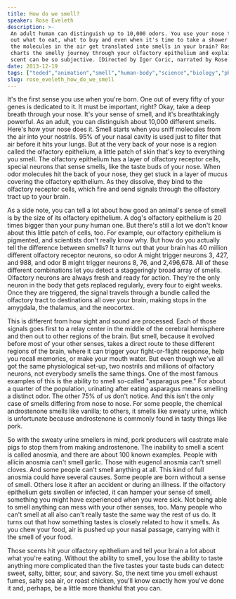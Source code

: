 ```yaml
---
title: How do we smell?
speaker: Rose Eveleth
description: >-
 An adult human can distinguish up to 10,000 odors. You use your nose to figure
 out what to eat, what to buy and even when it's time to take a shower. But how do
 the molecules in the air get translated into smells in your brain? Rose Eveleth
 charts the smelly journey through your olfactory epithelium and explains why
 scent can be so subjective. [Directed by Igor Coric, narrated by Rose Eveleth].
date: 2013-12-19
tags: ["teded","animation","smell","human-body","science","biology","physiology"]
slug: rose_eveleth_how_do_we_smell
---
```


It's the first sense you use when you're born. One out of every fifty of your genes is
dedicated to it. It must be important, right? Okay, take a deep breath through your nose.
It's your sense of smell, and it's breathtakingly powerful. As an adult, you can
distinguish about 10,000 different smells. Here's how your nose does it. Smell starts when
you sniff molecules from the air into your nostrils. 95% of your nasal cavity is used just
to filter that air before it hits your lungs. But at the very back of your nose is a
region called the olfactory epithelium, a little patch of skin that's key to everything
you smell. The olfactory epithelium has a layer of olfactory receptor cells, special
neurons that sense smells, like the taste buds of your nose. When odor molecules hit the
back of your nose, they get stuck in a layer of mucus covering the olfactory epithelium.
As they dissolve, they bind to the olfactory receptor cells, which fire and send signals
through the olfactory tract up to your brain.

As a side note, you can tell a lot about how good an animal's sense of smell is by the
size of its olfactory epithelium. A dog's olfactory epithelium is 20 times bigger than
your puny human one. But there's still a lot we don't know about this little patch of
cells, too. For example, our olfactory epithelium is pigmented, and scientists don't
really know why. But how do you actually tell the difference between smells? It turns out
that your brain has 40 million different olfactory receptor neurons, so odor A might
trigger neurons 3, 427, and 988, and odor B might trigger neurons 8, 76, and 2,496,678.
All of these different combinations let you detect a staggeringly broad array of smells.
Olfactory neurons are always fresh and ready for action. They're the only neuron in the
body that gets replaced regularly, every four to eight weeks. Once they are triggered, the
signal travels through a bundle called the olfactory tract to destinations all over your
brain, making stops in the amygdala, the thalamus, and the neocortex.

This is different from how sight and sound are processed. Each of those signals goes first
to a relay center in the middle of the cerebral hemisphere and then out to other regions
of the brain. But smell, because it evolved before most of your other senses, takes a
direct route to these different regions of the brain, where it can trigger your
fight-or-flight response, help you recall memories, or make your mouth water. But even
though we've all got the same physiological set-up, two nostrils and millions of olfactory
neurons, not everybody smells the same things. One of the most famous examples of this is
the ability to smell so-called "asparagus pee." For about a quarter of the population,
urinating after eating asparagus means smelling a distinct odor. The other 75% of us don't
notice. And this isn't the only case of smells differing from nose to nose. For some
people, the chemical androstenone smells like vanilla; to others, it smells like sweaty
urine, which is unfortunate because androstenone is commonly found in tasty things like
pork.

So with the sweaty urine smellers in mind, pork producers will castrate male pigs to stop
them from making androstenone. The inability to smell a scent is called anosmia, and there
are about 100 known examples. People with allicin anosmia can't smell garlic. Those with
eugenol anosmia can't smell cloves. And some people can't smell anything at all. This kind
of full anosmia could have several causes. Some people are born without a sense of smell.
Others lose it after an accident or during an illness. If the olfactory epithelium gets
swollen or infected, it can hamper your sense of smell, something you might have
experienced when you were sick. Not being able to smell anything can mess with your other
senses, too. Many people who can't smell at all also can't really taste the same way the
rest of us do. It turns out that how something tastes is closely related to how it smells.
As you chew your food, air is pushed up your nasal passage, carrying with it the smell of
your food.

Those scents hit your olfactory epithelium and tell your brain a lot about what you're
eating. Without the ability to smell, you lose the ability to taste anything more
complicated than the five tastes your taste buds can detect: sweet, salty, bitter, sour,
and savory. So, the next time you smell exhaust fumes, salty sea air, or roast chicken,
you'll know exactly how you've done it and, perhaps, be a little more thankful that you
can.

<!--
ad_duration=0
event="TED-Ed"
external_start_time=0
intro_duration=0
is_subtitle_required="False"
is_talk_featured="False"
language="en"
language_swap="False"
native_language="en"
number_of_related_talks=6
number_of_speakers=1
number_of_subtitled_videos=0
number_of_tags=7
number_of_talk_download_languages=24
number_of_talk_more_resources=0
number_of_talk_recommendations=0
number_of_talks_take_actions=0
post_ad_duration=0
published_timestamp="2019-02-22 18:56:14"
recording_date="2013-12-19"
speaker_is_published=0
speaker_name="Rose Eveleth"
talk_name="How do we smell?"
talks_tags=["teded","animation","smell","human-body","science","biology","physiology"]
url_photo_talk="https://s3.amazonaws.com/talkstar-photos/uploads/397e3859-ff9f-4235-9fba-3e546c67fde2/36_smell.jpg"
url_webpage="https://www.ted.com/talks/rose_eveleth_how_do_we_smell"
video_type_name="TED-Ed Original"
-->